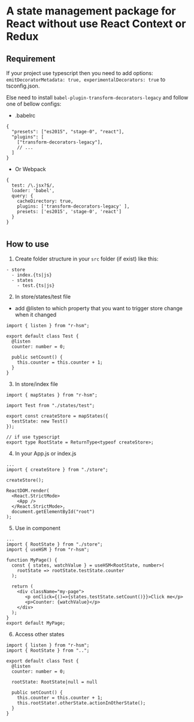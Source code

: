 # A state management package for React without use React Context or Redux

## Requirement

If your project use typescript then you need to add options: `emitDecoratorMetadata: true, experimentalDecorators: true` to tsconfig.json.

Else need to install `babel-plugin-transform-decorators-legacy` and follow one of bellow configs:

- .babelrc

```
{
  "presets": ["es2015", "stage-0", "react"],
  "plugins": [
    ["transform-decorators-legacy"],
    // ...
  ]
}
```

- Or Webpack

```
{
  test: /\.jsx?$/,
  loader: 'babel',
  query: {
    cacheDirectory: true,
    plugins: ['transform-decorators-legacy' ],
    presets: ['es2015', 'stage-0', 'react']
  }
}
```

#

## How to use

1. Create folder structure in your `src` folder (if exist) like this:

```
- store
  - index.{ts|js}
  - states
    - test.{ts|js}
```

2. In store/states/test file

- add @listen to which property that you want to trigger store change when it changed

```
import { listen } from "r-hsm";

export default class Test {
  @listen
  counter: number = 0;

  public setCount() {
    this.counter = this.counter + 1;
  }
}

```

3. In store/index file

```
import { mapStates } from "r-hsm";

import Test from "./states/test";

export const createStore = mapStates({
  testState: new Test()
});

// if use typescript
export type RootState = ReturnType<typeof createStore>;

```

4. In your App.js or index.js

```
...
import { createStore } from "./store";

createStore();

ReactDOM.render(
  <React.StrictMode>
    <App />
  </React.StrictMode>,
  document.getElementById("root")
);
```

5. Use in component
```
...
import { RootState } from "./store";
import { useHSM } from "r-hsm";

function MyPage() {
  const { states, watchValue } = useHSM<RootState, number>(
    rootState => rootState.testState.counter
  );

  return (
    <div className="my-page">
       <p onClick={()=>{states.testState.setCount()}}>Click me</p>
       <p>Counter: {watchValue}</p>
    </div>
  );
}
export default MyPage;
```
6. Access other states
```
import { listen } from "r-hsm";
import { RootState } from "..";

export default class Test {
  @listen
  counter: number = 0;

  rootState: RootState|null = null

  public setCount() {
    this.counter = this.counter + 1;
    this.rootState!.otherState.actionInOtherState();
  }
}
```